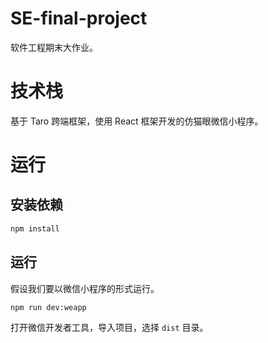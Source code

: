 # SE-final-project

软件工程期末大作业。

# 技术栈

基于 Taro 跨端框架，使用 React 框架开发的仿猫眼微信小程序。

# 运行

## 安装依赖

```bash
npm install
```

## 运行

假设我们要以微信小程序的形式运行。

```bash
npm run dev:weapp
```

打开微信开发者工具，导入项目，选择 `dist` 目录。